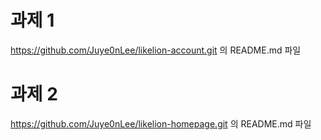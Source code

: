 과제 1 
=======
<https://github.com/Juye0nLee/likelion-account.git> 의 README.md 파일

과제 2 
=======
<https://github.com/Juye0nLee/likelion-homepage.git> 의 README.md 파일 
